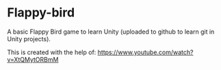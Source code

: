 # Flappy-bird
A basic Flappy Bird game to learn Unity (uploaded to github to learn git in Unity projects).

This is created with the help of: https://www.youtube.com/watch?v=XtQMytORBmM
